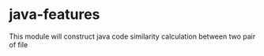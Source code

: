# java-features
This module will construct java code similarity calculation between two pair of file
